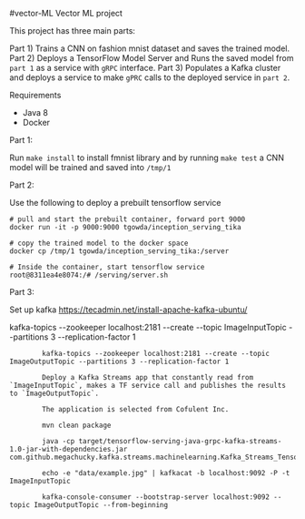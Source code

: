 #vector-ML
Vector ML project

This project has three main parts:

Part 1) Trains a CNN on fashion mnist dataset and saves the trained model.
Part 2) Deploys a TensorFlow Model Server and Runs the saved model from `part 1` as a service with `gRPC` interface.
Part 3) Populates a Kafka cluster and deploys a service to make `gPRC` calls to the deployed service in `part 2`.

Requirements

* Java 8
* Docker


Part 1:

Run `make install` to install fmnist library
and by running `make test` a CNN model will be trained and saved into `/tmp/1`

Part 2:

Use the following to deploy a prebuilt tensorflow service

```
# pull and start the prebuilt container, forward port 9000
docker run -it -p 9000:9000 tgowda/inception_serving_tika

# copy the trained model to the docker space 
docker cp /tmp/1 tgowda/inception_serving_tika:/server

# Inside the container, start tensorflow service
root@8311ea4e8074:/# /serving/server.sh
```

Part 3:

Set up kafka 
https://tecadmin.net/install-apache-kafka-ubuntu/

kafka-topics --zookeeper localhost:2181 --create --topic ImageInputTopic --partitions 3 --replication-factor 1
            
            kafka-topics --zookeeper localhost:2181 --create --topic ImageOutputTopic --partitions 3 --replication-factor 1

            Deploy a Kafka Streams app that constantly read from `ImageInputTopic`, makes a TF service call and publishes the results to `ImageOutputTopic`.

            The application is selected from Cofulent Inc.

            mvn clean package 

            java -cp target/tensorflow-serving-java-grpc-kafka-streams-1.0-jar-with-dependencies.jar com.github.megachucky.kafka.streams.machinelearning.Kafka_Streams_TensorFlow_Serving_gRPC_Example

            echo -e "data/example.jpg" | kafkacat -b localhost:9092 -P -t ImageInputTopic

            kafka-console-consumer --bootstrap-server localhost:9092 --topic ImageOutputTopic --from-beginning

